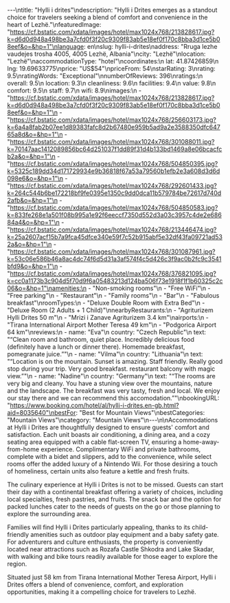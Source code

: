 ---\ntitle: "Hylli i drites"\ndescription: "Hylli i Drites emerges as a standout choice for travelers seeking a blend of comfort and convenience in the heart of Lezhë."\nfeaturedImage: "https://cf.bstatic.com/xdata/images/hotel/max1024x768/213828617.jpg?k=d6d0d948a498be3a7cfd0f3f20c9309f83ab5e18ef0f170c8bba3d1ce5b08eef&o=&hp=1"\nlanguage: en\nslug: hylli-i-drites\naddress: "Rruga lezhe vaudejes trosha 4005, 4005 Lezhë, Albania"\ncity: "Lezhë"\nlocation: "Lezhë"\naccommodationType: "hotel"\ncoordinates:\n  lat: 41.87426859\n  lng: 19.69633775\nprice: "US$54"\npriceFrom: 54\nstarRating: 3\nrating: 9.5\nratingWords: "Exceptional"\nnumberOfReviews: 396\nratings:\n  overall: 9.5\n  location: 9.3\n  cleanliness: 9.6\n  facilities: 9.4\n  value: 9.8\n  comfort: 9.5\n  staff: 9.7\n  wifi: 8.9\nimages:\n  - "https://cf.bstatic.com/xdata/images/hotel/max1024x768/213828617.jpg?k=d6d0d948a498be3a7cfd0f3f20c9309f83ab5e18ef0f170c8bba3d1ce5b08eef&o=&hp=1"\n  - "https://cf.bstatic.com/xdata/images/hotel/max1024x768/256603173.jpg?k=6a4a8fab2b07ee1d89383fafc8d2b67480e959b5ad9a2e3588350dfc64765a8d&o=&hp=1"\n  - "https://cf.bstatic.com/xdata/images/hotel/max1024x768/301088011.jpg?k=70147aac1412089856bc64d251037f1dd89f31d4b133bd1469a8e06bcacfcb2a&o=&hp=1"\n  - "https://cf.bstatic.com/xdata/images/hotel/max1024x768/504850395.jpg?k=5325c189dd34d171729934e9b36818f67a53a79560b1efb2e3a608d3d6d098e6&o=&hp=1"\n  - "https://cf.bstatic.com/xdata/images/hotel/max1024x768/292601433.jpg?k=264c544b6be172218bf9fe0395e1350c9dd0dca11b579784be72617d740d2afb&o=&hp=1"\n  - "https://cf.bstatic.com/xdata/images/hotel/max1024x768/504850583.jpg?k=833fe268e1a501f08b995a1e92f6eeccf7350d552d3a03c3957c4de2e68684a4&o=&hp=1"\n  - "https://cf.bstatic.com/xdata/images/hotel/max1024x768/213446474.jpg?k=25a2607acf15b7a9fca45dfce340e59f7c52b915abf5e32df43fa09721ad532a&o=&hp=1"\n  - "https://cf.bstatic.com/xdata/images/hotel/max1024x768/301087961.jpg?k=53c06e586b46a8ac4dc74f6d5d31a3af574f4c5d426c3f9ac0b2fc9c3541bfd9&o=&hp=1"\n  - "https://cf.bstatic.com/xdata/images/hotel/max1024x768/376821095.jpg?k=cc0a1173b3c904d5f70d9f6a05483213d124ba506f73e1918f1f1b60325c2c06&o=&hp=1"\namenities:\n  - "Non-smoking rooms"\n  - "Free WiFi"\n  - "Free parking"\n  - "Restaurant"\n  - "Family rooms"\n  - "Bar"\n  - "Fabulous breakfast"\nroomTypes:\n  - "Deluxe Double Room with Extra Bed"\n  - "Deluxe Room (2 Adults + 1 Child)"\nnearbyRestaurants:\n  - "Agriturizem Hylli Drites 50 m"\n  - "Mrizi i Zanave Agriturizem 3.4 km"\nairports:\n  - "Tirana International Airport Mother Teresa 49 km"\n  - "Podgorica Airport 64 km"\nreviews:\n  - name: "Eva"\n    country: "Czech Republic"\n    text: "“Clean room and bathroom, quiet place. Incredibly delicious food (definitely have a lunch or dinner there). Homemade breakfast, pomegranate juice.”"\n  - name: "Vilma"\n    country: "Lithuania"\n    text: "“Location is on the mountain. Sunset is amazing. Staff friendly. Really good stop during your trip. Very good breakfast. restaurant balcony with magic view.”"\n  - name: "Nadine"\n    country: "Germany"\n    text: "“The rooms are very big and cleany. You have a stuning view over the mountains, nature and the landscape. The breakfast was very tasty, fresh and local. We enjoy our stay there and we can recommend this accomodation.”"\nbookingURL: "https://www.booking.com/hotel/al/hylli-i-drites.en-gb.html?aid=8035640"\nbestFor: "Best for Mountain Views"\nbestCategories: "Mountain Views"\ncategory: "Mountain Views"\n---\n\nAccommodations at Hylli i Drites are thoughtfully designed to ensure guests' comfort and satisfaction. Each unit boasts air conditioning, a dining area, and a cozy seating area equipped with a cable flat-screen TV, ensuring a home-away-from-home experience. Complimentary WiFi and private bathrooms, complete with a bidet and slippers, add to the convenience, while select rooms offer the added luxury of a Nintendo Wii. For those desiring a touch of homeliness, certain units also feature a kettle and fresh fruits.

The culinary experience at Hylli i Drites is not to be missed. Guests can start their day with a continental breakfast offering a variety of choices, including local specialties, fresh pastries, and fruits. The snack bar and the option for packed lunches cater to the needs of guests on the go or those planning to explore the surrounding area.

Families will find Hylli i Drites particularly appealing, thanks to its child-friendly amenities such as outdoor play equipment and a baby safety gate. For adventurers and culture enthusiasts, the property is conveniently located near attractions such as Rozafa Castle Shkodra and Lake Skadar, with walking and bike tours readily available for those eager to explore the region.

Situated just 58 km from Tirana International Mother Teresa Airport, Hylli i Drites offers a blend of convenience, comfort, and exploration opportunities, making it a compelling choice for travelers to Lezhë.